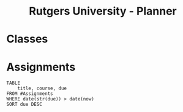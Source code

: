 <center> <h1>Rutgers University - Planner</h1> </center>


# Classes

# Assignments
```dataview
TABLE
	title, course, due
FROM #Assignments 
WHERE date(str(due)) > date(now)
SORT due DESC
```








